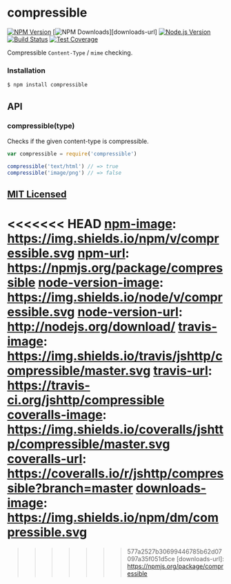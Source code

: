 # compressible

[![NPM Version][npm-image]][npm-url]
[![NPM Downloads][downloads-image]][downloads-url]
[![Node.js Version][node-version-image]][node-version-url]
[![Build Status][travis-image]][travis-url]
[![Test Coverage][coveralls-image]][coveralls-url]

Compressible `Content-Type` / `mime` checking.

### Installation

```bash
$ npm install compressible
```

## API

### compressible(type)

Checks if the given content-type is compressible.

```js
var compressible = require('compressible')

compressible('text/html') // => true
compressible('image/png') // => false
```

## [MIT Licensed](LICENSE)

<<<<<<< HEAD
[npm-image]: https://img.shields.io/npm/v/compressible.svg
[npm-url]: https://npmjs.org/package/compressible
[node-version-image]: https://img.shields.io/node/v/compressible.svg
[node-version-url]: http://nodejs.org/download/
[travis-image]: https://img.shields.io/travis/jshttp/compressible/master.svg
[travis-url]: https://travis-ci.org/jshttp/compressible
[coveralls-image]: https://img.shields.io/coveralls/jshttp/compressible/master.svg
[coveralls-url]: https://coveralls.io/r/jshttp/compressible?branch=master
[downloads-image]: https://img.shields.io/npm/dm/compressible.svg
=======
[npm-image]: https://img.shields.io/npm/v/compressible.svg?style=flat
[npm-url]: https://npmjs.org/package/compressible
[node-version-image]: https://img.shields.io/badge/node.js-%3E%3D_0.6-brightgreen.svg?style=flat
[node-version-url]: http://nodejs.org/download/
[travis-image]: https://img.shields.io/travis/jshttp/compressible.svg?style=flat
[travis-url]: https://travis-ci.org/jshttp/compressible
[coveralls-image]: https://img.shields.io/coveralls/jshttp/compressible.svg?style=flat
[coveralls-url]: https://coveralls.io/r/jshttp/compressible?branch=master
[downloads-image]: https://img.shields.io/npm/dm/compressible.svg?style=flat
>>>>>>> 577a2527b30699446785b62d07097a35f051d5ce
[downloads-url]: https://npmjs.org/package/compressible
